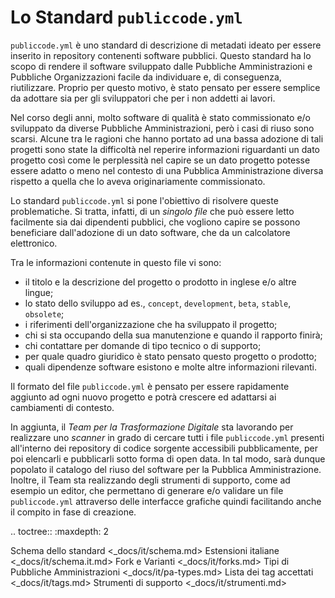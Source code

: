 # Lo Standard `publiccode.yml`

`publiccode.yml` è uno standard di descrizione di metadati ideato per essere
inserito in repository contenenti software pubblici. Questo standard ha lo
scopo di rendere il software sviluppato dalle Pubbliche Amministrazioni
e Pubbliche Organizzazioni facile da individuare e, di conseguenza,
riutilizzare. Proprio per questo motivo, è stato pensato per essere semplice da
adottare sia per gli sviluppatori che per i non addetti ai lavori. 

Nel corso degli anni, molto software di qualità è stato commissionato e/o
sviluppato da diverse Pubbliche Amministrazioni, però i casi di riuso sono
scarsi. Alcune tra le ragioni che hanno portato ad una bassa adozione di tali
progetti sono state la difficoltà nel reperire informazioni riguardanti un dato
progetto così come le perplessità nel capire se un dato progetto potesse essere
adatto o meno nel contesto di una Pubblica Amministrazione diversa rispetto
a quella che lo aveva originariamente commissionato. 

Lo standard `publiccode.yml` si pone l'obiettivo di risolvere queste
problematiche.  Si tratta, infatti, di un *singolo file* che può essere letto
facilmente sia dai dipendenti pubblici, che vogliono capire se possono
beneficiare dall'adozione di un dato software, che da un calcolatore
elettronico.

Tra le informazioni contenute in questo file vi sono:
* il titolo e la descrizione del progetto o prodotto in inglese e/o altre
  lingue;
* lo stato dello sviluppo ad es., `concept`, `development`, `beta`, `stable`,
  `obsolete`;
* i riferimenti dell'organizzazione che ha sviluppato il progetto;
* chi si sta occupando della sua manutenzione e quando il rapporto finirà;
* chi contattare per domande di tipo tecnico o di supporto;
* per quale quadro giuridico è stato pensato questo progetto o prodotto;
* quali dipendenze software esistono
e molte altre informazioni rilevanti. 

Il formato del file `publiccode.yml` è pensato per essere rapidamente aggiunto
ad ogni nuovo progetto e potrà crescere ed adattarsi ai cambiamenti di
contesto. 

In aggiunta, il *Team per la Trasformazione Digitale* sta lavorando per
realizzare uno *scanner* in grado di cercare tutti i file `publiccode.yml`
presenti all'interno dei repository di codice sorgente accessibili
pubblicamente, per poi elencarli e pubblicarli sotto forma di open data. In tal
modo, sarà dunque popolato il catalogo del riuso del software per la Pubblica
Amministrazione.  
Inoltre, il Team sta realizzando degli strumenti di supporto,
come ad esempio un editor, che permettano di generare e/o validare un file
`publiccode.yml` attraverso delle interfacce grafiche quindi facilitando anche
il compito in fase di creazione. 

.. toctree::
   :maxdepth: 2

   Schema dello standard <_docs/it/schema.md>
   Estensioni italiane <_docs/it/schema.it.md>
   Fork e Varianti <_docs/it/forks.md>
   Tipi di Pubbliche Amministrazioni <_docs/it/pa-types.md>
   Lista dei tag accettati <_docs/it/tags.md>
   Strumenti di supporto <_docs/it/strumenti.md>
